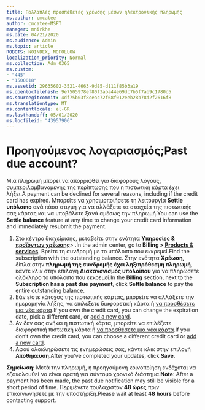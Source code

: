 ```yaml
---
title: Πολλαπλές προσπάθειες χρέωσης μέσων ηλεκτρονικής πληρωμής
ms.author: cmcatee
author: cmcatee-MSFT
manager: mnirkhe
ms.date: 04/21/2020
ms.audience: Admin
ms.topic: article
ROBOTS: NOINDEX, NOFOLLOW
localization_priority: Normal
ms.collection: Adm_O365
ms.custom:
- "445"
- "1500018"
ms.assetid: 29635602-3521-4663-9d85-d111f85b3a19
ms.openlocfilehash: 9e7505978ef80f3aba44e69dc7b5f7ab9c1780d5
ms.sourcegitcommit: 4df75b03f8ceac72f68f012eeb28b78d2f2616f8
ms.translationtype: MT
ms.contentlocale: el-GR
ms.lasthandoff: 05/01/2020
ms.locfileid: "43957906"
---
```

# <a name="past-due-account"></a><span data-ttu-id="28676-102">Προηγούμενος λογαριασμός;</span><span class="sxs-lookup"><span data-stu-id="28676-102">Past due account?</span></span>

<span data-ttu-id="28676-103">Μια πληρωμή μπορεί να απορριφθεί για διάφορους λόγους, συμπεριλαμβανομένης της περίπτωσης που η πιστωτική κάρτα έχει λήξει.</span><span class="sxs-lookup"><span data-stu-id="28676-103">A payment can be declined for several reasons, including if the credit card has expired.</span></span> <span data-ttu-id="28676-104">Μπορείτε να χρησιμοποιήσετε τη λειτουργία **Settle υπόλοιπο** ανά πάσα στιγμή για να αλλάξετε τα στοιχεία της πιστωτικής σας κάρτας και να υποβάλετε ξανά αμέσως την πληρωμή.</span><span class="sxs-lookup"><span data-stu-id="28676-104">You can use the **Settle balance** feature at any time to change your credit card information and immediately resubmit the payment.</span></span>

1. <span data-ttu-id="28676-105">Στο κέντρο διαχείρισης, μεταβείτε στην ενότητα **Υπηρεσίες [& προϊόντων χρέωσης](https://go.microsoft.com/fwlink/p/?linkid=842054)**> .</span><span class="sxs-lookup"><span data-stu-id="28676-105">In the admin center, go to **Billing > [Products & services](https://go.microsoft.com/fwlink/p/?linkid=842054)**.</span></span>
<span data-ttu-id="28676-106">Βρείτε τη συνδρομή με το υπόλοιπο που εκκρεμεί.</span><span class="sxs-lookup"><span data-stu-id="28676-106">Find the subscription with the outstanding balance.</span></span> <span data-ttu-id="28676-107">Στην ενότητα **Χρέωση,** δίπλα στην **πληρωμή της συνδρομής έχει ληξιπρόθεσμη πληρωμή**, κάντε κλικ στην επιλογή **Διακανονισμός υπολοίπου** για να πληρώσετε ολόκληρο το υπόλοιπο που εκκρεμεί.</span><span class="sxs-lookup"><span data-stu-id="28676-107">In the **Billing** section, next to the **Subscription has a past due payment**, click **Settle balance** to pay the entire outstanding balance.</span></span>
2. <span data-ttu-id="28676-108">Εάν είστε κάτοχος της πιστωτικής κάρτας, μπορείτε να αλλάξετε την ημερομηνία λήξης, να επιλέξετε διαφορετική κάρτα ή [να προσθέσετε μια νέα κάρτα](https://docs.microsoft.com/microsoft-365/commerce/billing-and-payments/add-update-or-remove-credit-card-or-bank-account?view=o365-worldwide).</span><span class="sxs-lookup"><span data-stu-id="28676-108">If you own the credit card, you can change the expiration date, pick a different card, or [add a new card](https://docs.microsoft.com/microsoft-365/commerce/billing-and-payments/add-update-or-remove-credit-card-or-bank-account?view=o365-worldwide).</span></span>
3. <span data-ttu-id="28676-109">Αν δεν σας ανήκει η πιστωτική κάρτα, μπορείτε να επιλέξετε διαφορετική πιστωτική κάρτα ή [να προσθέσετε μια νέα κάρτα](https://docs.microsoft.com/microsoft-365/commerce/billing-and-payments/add-update-or-remove-credit-card-or-bank-account?view=o365-worldwide).</span><span class="sxs-lookup"><span data-stu-id="28676-109">If you don’t own the credit card, you can choose a different credit card or [add a new card](https://docs.microsoft.com/microsoft-365/commerce/billing-and-payments/add-update-or-remove-credit-card-or-bank-account?view=o365-worldwide).</span></span>
4. <span data-ttu-id="28676-110">Αφού ολοκληρώσετε τις ενημερώσεις σας, κάντε κλικ στην επιλογή **Αποθήκευση**.</span><span class="sxs-lookup"><span data-stu-id="28676-110">After you’ve completed your updates, click **Save**.</span></span>

<span data-ttu-id="28676-111">**Σημείωση**: Μετά την πληρωμή, η προηγούμενη κοινοποίηση ενδέχεται να εξακολουθεί να είναι ορατή για σύντομο χρονικό διάστημα.</span><span class="sxs-lookup"><span data-stu-id="28676-111">**Note**: After a payment has been made, the past due notification may still be visible for a short period of time.</span></span> <span data-ttu-id="28676-112">Περιμένετε τουλάχιστον **48 ώρες** πριν επικοινωνήσετε με την υποστήριξη.</span><span class="sxs-lookup"><span data-stu-id="28676-112">Please wait at least **48 hours** before contacting support.</span></span>
